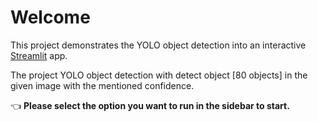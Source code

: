 # Welcome

This project demonstrates the YOLO object detection into an interactive [Streamlit](https://streamlit.io) app.

The project YOLO object detection with detect object [80 objects] in the given image with the mentioned confidence.


👈 **Please select the option you want to run in the sidebar to start.**





